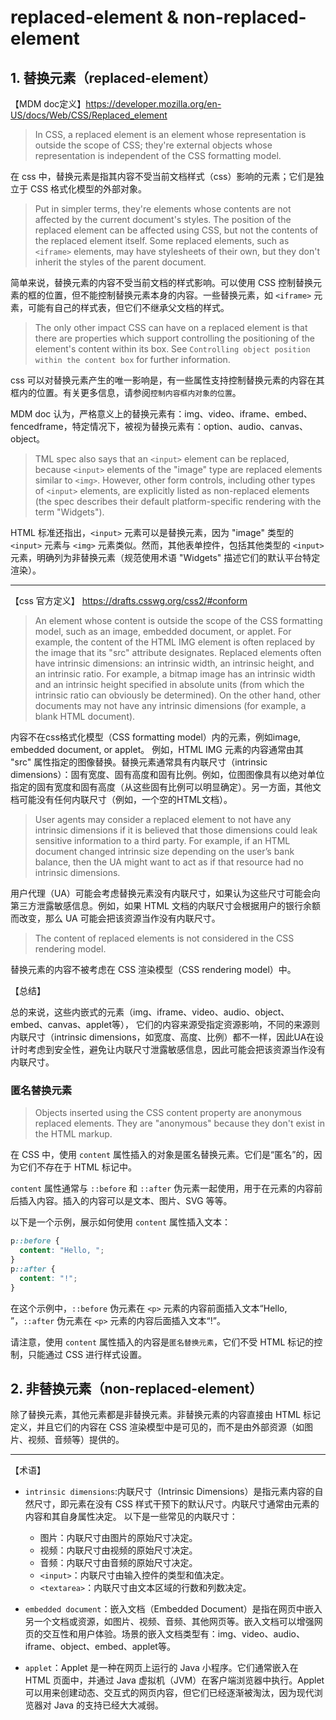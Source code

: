 #  replaced-element & non-replaced-element

## 1. 替换元素（replaced-element）

【MDM doc定义】https://developer.mozilla.org/en-US/docs/Web/CSS/Replaced_element


> In CSS, a replaced element is an element whose representation is outside the scope of CSS; they're external objects whose representation is independent of the CSS formatting model.

在 css 中，替换元素是指其内容不受当前文档样式（css）影响的元素；它们是独立于 CSS 格式化模型的外部对象。

> Put in simpler terms, they're elements whose contents are not affected by the current document's styles. The position of the replaced element can be affected using CSS, but not the contents of the replaced element itself. Some replaced elements, such as `<iframe>` elements, may have stylesheets of their own, but they don't inherit the styles of the parent document.

简单来说，替换元素的内容不受当前文档的样式影响。可以使用 CSS 控制替换元素的框的位置，但不能控制替换元素本身的内容。一些替换元素，如 `<iframe>` 元素，可能有自己的样式表，但它们不继承父文档的样式。

> The only other impact CSS can have on a replaced element is that there are properties which support controlling the positioning of the element's content within its box. See `Controlling object position within the content box` for further information.

css 可以对替换元素产生的唯一影响是，有一些属性支持控制替换元素的内容在其框内的位置。有关更多信息，请参阅`控制内容框内对象的位置`。

MDM doc 认为，严格意义上的替换元素有：img、video、iframe、embed、fencedframe，特定情况下，被视为替换元素有：option、audio、canvas、object。


> TML spec also says that an `<input>` element can be replaced, because `<input>` elements of the "image" type are replaced elements similar to `<img>`. However, other form controls, including other types of `<input>` elements, are explicitly listed as non-replaced elements (the spec describes their default platform-specific rendering with the term "Widgets").

HTML 标准还指出，`<input>` 元素可以是替换元素，因为 "image" 类型的 `<input>` 元素与 `<img>` 元素类似。然而，其他表单控件，包括其他类型的 `<input>` 元素，明确列为非替换元素（规范使用术语 "Widgets" 描述它们的默认平台特定渲染）。

--- 

【css 官方定义】 https://drafts.csswg.org/css2/#conform

> An element whose content is outside the scope of the CSS formatting model, such as an image, embedded document, or applet. For example, the content of the HTML IMG element is often replaced by the image that its "src" attribute designates. Replaced elements often have intrinsic dimensions: an intrinsic width, an intrinsic height, and an intrinsic ratio. For example, a bitmap image has an intrinsic width and an intrinsic height specified in absolute units (from which the intrinsic ratio can obviously be determined). On the other hand, other documents may not have any intrinsic dimensions (for example, a blank HTML document).

内容不在css格式化模型（CSS formatting model）内的元素，例如image, embedded document, or applet。
例如，HTML IMG 元素的内容通常由其 "src" 属性指定的图像替换。替换元素通常具有内联尺寸（intrinsic dimensions）：固有宽度、固有高度和固有比例。例如，位图图像具有以绝对单位指定的固有宽度和固有高度（从这些固有比例可以明显确定）。另一方面，其他文档可能没有任何内联尺寸（例如，一个空的HTML文档）。


> User agents may consider a replaced element to not have any intrinsic dimensions if it is believed that those dimensions could leak sensitive information to a third party. For example, if an HTML document changed intrinsic size depending on the user’s bank balance, then the UA might want to act as if that resource had no intrinsic dimensions.

用户代理（UA）可能会考虑替换元素没有内联尺寸，如果认为这些尺寸可能会向第三方泄露敏感信息。例如，如果 HTML 文档的内联尺寸会根据用户的银行余额而改变，那么 UA 可能会把该资源当作没有内联尺寸。

> The content of replaced elements is not considered in the CSS rendering model.

替换元素的内容不被考虑在 CSS 渲染模型（CSS rendering model）中。



【总结】

总的来说，这些内嵌式的元素（img、iframe、video、audio、object、embed、canvas、applet等）， 它们的内容来源受指定资源影响，不同的来源则内联尺寸（intrinsic dimensions，如宽度、高度、比例）都不一样，因此UA在设计时考虑到安全性，避免让内联尺寸泄露敏感信息，因此可能会把该资源当作没有内联尺寸。



### 匿名替换元素

> Objects inserted using the CSS content property are anonymous replaced elements. They are "anonymous" because they don't exist in the HTML markup.

在 CSS 中，使用 `content` 属性插入的对象是匿名替换元素。它们是“匿名”的，因为它们不存在于 HTML 标记中。

`content` 属性通常与 `::before` 和 `::after` 伪元素一起使用，用于在元素的内容前后插入内容。插入的内容可以是文本、图片、SVG 等等。

以下是一个示例，展示如何使用 `content` 属性插入文本：

```css
p::before {
  content: "Hello, ";
}
p::after {
  content: "!";
}
```

在这个示例中，`::before` 伪元素在 `<p>` 元素的内容前面插入文本“Hello, ”，`::after` 伪元素在 `<p>` 元素的内容后面插入文本“!”。

请注意，使用 `content` 属性插入的内容是`匿名替换元素`，它们不受 HTML 标记的控制，只能通过 CSS 进行样式设置。


## 2. 非替换元素（non-replaced-element）

除了替换元素，其他元素都是非替换元素。非替换元素的内容直接由 HTML 标记定义，并且它们的内容在 CSS 渲染模型中是可见的，而不是由外部资源（如图片、视频、音频等）提供的。


---
【术语】

* `intrinsic dimensions`:内联尺寸（Intrinsic Dimensions）是指元素内容的自然尺寸，即元素在没有 CSS 样式干预下的默认尺寸。内联尺寸通常由元素的内容和其自身属性决定。
    以下是一些常见的内联尺寸：
    * 图片：内联尺寸由图片的原始尺寸决定。
    * 视频：内联尺寸由视频的原始尺寸决定。
    * 音频：内联尺寸由音频的原始尺寸决定。
    * `<input>`：内联尺寸由输入控件的类型和值决定。
    * `<textarea>`：内联尺寸由文本区域的行数和列数决定。

* `embedded document`：嵌入文档（Embedded Document）是指在网页中嵌入另一个文档或资源，如图片、视频、音频、其他网页等。嵌入文档可以增强网页的交互性和用户体验。场景的嵌入文档类型有：img、video、audio、iframe、object、embed、applet等。

* `applet`：Applet 是一种在网页上运行的 Java 小程序。它们通常嵌入在 HTML 页面中，并通过 Java 虚拟机（JVM）在客户端浏览器中执行。Applet 可以用来创建动态、交互式的网页内容，但它们已经逐渐被淘汰，因为现代浏览器对 Java 的支持已经大大减弱。

